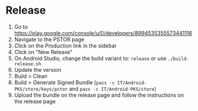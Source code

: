 # Release

1. Go to https://play.google.com/console/u/0/developers/8994535355573441116
1. Navigate to the PSTOR page
1. Click on the Production link in the sidebar
1. Click on "New Release"
1. On Android Studio, change the build variant to: `release` or use `./build-release.sh`
1. Update the version
1. Build > Clean
1. Build > Generate Signed Bundle (`pass -c IT/Android-PKS/store/keys/pstor` and `pass -c IT/Android-PKS/store`)
1. Upload the bundle on the release page and follow the instructions on the release page